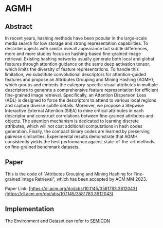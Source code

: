 # AGMH

## Abstract
In recent years, hashing methods have been popular in the large-scale media search for low storage and strong representation capabilities. To describe objects with similar overall appearance but subtle differences, more and more studies focus on hashing-based fine-grained image retrieval. Existing hashing networks usually generate both local and global features through attention guidance on the same deep activation tensor, which limits the diversity of feature representations. To handle this limitation, we substitute convolutional descriptors for attention-guided features and propose an Attributes Grouping and Mining Hashing (AGMH), which groups and embeds the category-specific visual attributes in multiple descriptors to generate a comprehensive feature representation for efficient fine-grained image retrieval. Specifically, an Attention Dispersion Loss (ADL) is designed to force the descriptors to attend to various local regions and capture diverse subtle details. Moreover, we propose a Stepwise Interactive External Attention (SIEA) to mine critical attributes in each descriptor and construct correlations between fine-grained attributes and objects. The attention mechanism is dedicated to learning discrete attributes, which will not cost additional computations in hash codes generation. Finally, the compact binary codes are learned by preserving pairwise similarities. Experimental results demonstrate that AGMH consistently yields the best performance against state-of-the-art methods on fine-grained benchmark datasets.

## Paper
This is the code of "Attributes Grouping and Mining Hashing for Fine-grained Image Retrieval", which has been accepted by ACM MM 2023.

Paper Link: [https://dl.acm.org/doi/abs/10.1145/3581783.3612043](https://dl.acm.org/doi/abs/10.1145/3581783.3612043)

## Implementation
The Environment and Dataset can refer to [SEMICON](https://github.com/aassxun/SEMICON)
